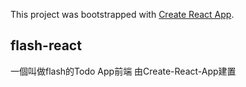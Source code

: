 This project was bootstrapped with [Create React App](https://github.com/facebook/create-react-app).

## flash-react
一個叫做flash的Todo App前端
由Create-React-App建置